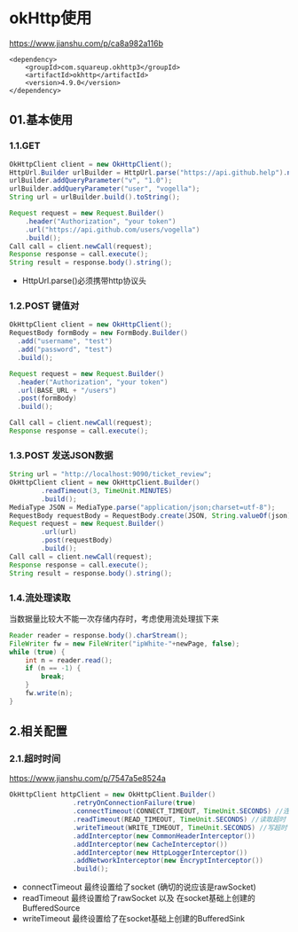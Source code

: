 # okHttp使用
https://www.jianshu.com/p/ca8a982a116b
```
<dependency>
    <groupId>com.squareup.okhttp3</groupId>
    <artifactId>okhttp</artifactId>
    <version>4.9.0</version>
</dependency>
```
## 01.基本使用

### 1.1.GET
```java
OkHttpClient client = new OkHttpClient();
HttpUrl.Builder urlBuilder = HttpUrl.parse("https://api.github.help").newBuilder();
urlBuilder.addQueryParameter("v", "1.0");
urlBuilder.addQueryParameter("user", "vogella");
String url = urlBuilder.build().toString();

Request request = new Request.Builder()
    .header("Authorization", "your token")
    .url("https://api.github.com/users/vogella")
    .build();
Call call = client.newCall(request);
Response response = call.execute();
String result = response.body().string();
```

- HttpUrl.parse()必须携带http协议头

### 1.2.POST 键值对 
```java
OkHttpClient client = new OkHttpClient();
RequestBody formBody = new FormBody.Builder()
  .add("username", "test")
  .add("password", "test")
  .build();

Request request = new Request.Builder()
  .header("Authorization", "your token")
  .url(BASE_URL + "/users")
  .post(formBody)
  .build();

Call call = client.newCall(request);
Response response = call.execute();
```

### 1.3.POST 发送JSON数据
```java
String url = "http://localhost:9090/ticket_review";
OkHttpClient client = new OkHttpClient.Builder()
        .readTimeout(3, TimeUnit.MINUTES)
        .build();
MediaType JSON = MediaType.parse("application/json;charset=utf-8");
RequestBody requestBody = RequestBody.create(JSON, String.valueOf(json));
Request request = new Request.Builder()
        .url(url)
        .post(requestBody)
        .build();
Call call = client.newCall(request);
Response response = call.execute();
String result = response.body().string();
```

### 1.4.流处理读取
当数据量比较大不能一次存储内存时，考虑使用流处理拔下来
```java
Reader reader = response.body().charStream();
FileWriter fw = new FileWriter("ipWhite-"+newPage, false);
while (true) {
    int n = reader.read();
    if (n == -1) {
        break;
    }
    fw.write(n);
}
```

## 2.相关配置

### 2.1.超时时间
https://www.jianshu.com/p/7547a5e8524a
```java
OkHttpClient httpClient = new OkHttpClient.Builder()
                .retryOnConnectionFailure(true)
                .connectTimeout(CONNECT_TIMEOUT, TimeUnit.SECONDS) //连接超时
                .readTimeout(READ_TIMEOUT, TimeUnit.SECONDS) //读取超时
                .writeTimeout(WRITE_TIMEOUT, TimeUnit.SECONDS) //写超时
                .addInterceptor(new CommonHeaderInterceptor())
                .addInterceptor(new CacheInterceptor())
                .addInterceptor(new HttpLoggerInterceptor())
                .addNetworkInterceptor(new EncryptInterceptor())
                .build();
```

- connectTimeout 最终设置给了socket (确切的说应该是rawSocket)
- readTimeout 最终设置给了rawSocket 以及 在socket基础上创建的BufferedSource
- writeTimeout 最终设置给了在socket基础上创建的BufferedSink
